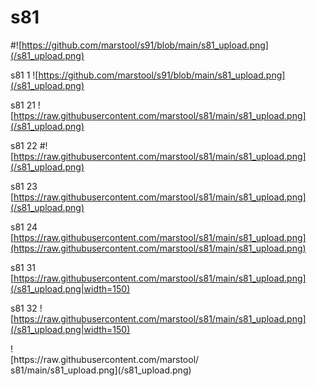 # s81
#![https://github.com/marstool/s91/blob/main/s81_upload.png](/s81_upload.png)

s81 1
![https://github.com/marstool/s91/blob/main/s81_upload.png](/s81_upload.png)

s81 21
![https://raw.githubusercontent.com/marstool/s81/main/s81_upload.png](/s81_upload.png)

s81 22
#![https://raw.githubusercontent.com/marstool/s81/main/s81_upload.png](/s81_upload.png)

s81 23
[https://raw.githubusercontent.com/marstool/s81/main/s81_upload.png](/s81_upload.png)

s81 24
[https://raw.githubusercontent.com/marstool/s81/main/s81_upload.png](https://raw.githubusercontent.com/marstool/s81/main/s81_upload.png)

s81 31
[https://raw.githubusercontent.com/marstool/s81/main/s81_upload.png](/s81_upload.png|width=150)

s81 32
![https://raw.githubusercontent.com/marstool/s81/main/s81_upload.png](/s81_upload.png|width=150)

<div style="width: 60%; height: 60%">
![https://raw.githubusercontent.com/marstool/s81/main/s81_upload.png](/s81_upload.png)
</div>
